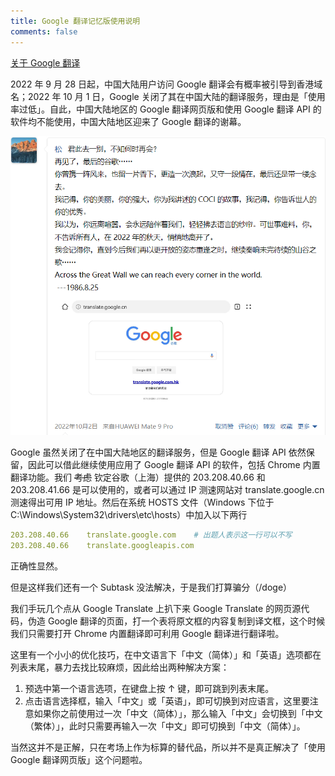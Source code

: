 ```yaml
---
title: Google 翻译记忆版使用说明
comments: false
---
```



[关于 Google 翻译](https://translate.google.com/about/?hl=zh-CN)

2022 年 9 月 28 日起，中国大陆用户访问 Google 翻译会有概率被引导到香港域名；2022 年 10 月 1 日，Google 关闭了其在中国大陆的翻译服务，理由是「使用率过低」。自此，中国大陆地区的 Google 翻译网页版和使用 Google 翻译 API 的软件均不能使用，中国大陆地区迎来了 Google 翻译的谢幕。

<img src="./goodbye.png" alt="再见，Google 翻译">

Google 虽然关闭了在中国大陆地区的翻译服务，但是 Google 翻译 API 依然保留，因此可以借此继续使用应用了 Google 翻译 API 的软件，包括 Chrome 内置翻译功能。我们 ~~考虑~~ 钦定谷歌（上海）提供的 203.208.40.66 和 203.208.41.66 是可以使用的，或者可以通过 IP 测速网站对 translate.google.cn 测速得出可用 IP 地址。然后在系统 HOSTS 文件（Windows 下位于 C:\Windows\System32\drivers\etc\hosts）中加入以下两行

```yml
203.208.40.66    translate.google.com    # 出题人表示这一行可以不写
203.208.40.66    translate.googleapis.com
```

正确性显然。

但是这样我们还有一个 Subtask 没法解决，于是我们打算骗分（/doge）

我们手玩几个点从 Google Translate 上扒下来 Google Translate 的网页源代码，伪造 Google 翻译的页面，打一个表将原文框的内容复制到译文框，这个时候我们只需要打开 Chrome 内置翻译即可利用 Google 翻译进行翻译啦。

这里有一个小小的优化技巧，在中文语言下「中文（简体）」和「英语」选项都在列表末尾，暴力去找比较麻烦，因此给出两种解决方案：

  1. 预选中第一个语言选项，在键盘上按 ↑ 键，即可跳到列表末尾。
  2. 点击语言选择框，输入「中文」或「英语」，即可切换到对应语言，这里要注意如果你之前使用过一次「中文（简体）」，那么输入「中文」会切换到「中文（繁体）」，此时只需要再输入一次「中文」即可切换到「中文（简体）」。

当然这并不是正解，只在考场上作为标算的替代品，所以并不是真正解决了「使用 Google 翻译网页版」这个问题啦。
